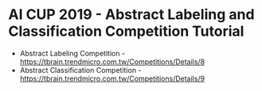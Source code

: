 # AI CUP 2019 - Abstract Labeling and Classification Competition Tutorial

- Abstract Labeling Competition - https://tbrain.trendmicro.com.tw/Competitions/Details/8
- Abstract Classification Competition - https://tbrain.trendmicro.com.tw/Competitions/Details/9
